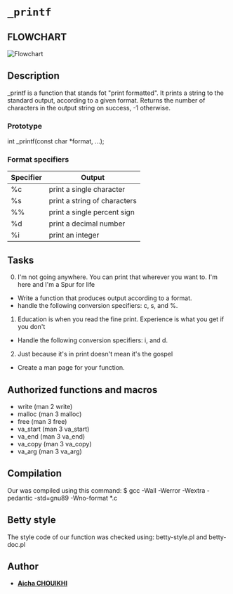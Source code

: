 # **`_printf`**


## FLOWCHART
![Flowchart](.png)

## Description
_printf is a function that stands fot "print formatted".
It prints a string to the standard output, according to a given format.
Returns the number of characters in the output string on success, -1 otherwise.

### Prototype

int _printf(const char *format, ...);

### Format specifiers

| **Specifier** | **Output**                    |
| ------------- | ----------------------------- |
| %c            | print a single character     |
| %s            | print a string of characters |
| %%            | print a single percent sign  |
| %d            | print a decimal number       |
| %i            | print an integer             |


## Tasks

0. I'm not going anywhere. You can print that wherever you want to. I'm here and I'm a Spur for life
 - Write a function that produces output according to a format.
 - handle the following conversion specifiers: c, s, and %.
1. Education is when you read the fine print. Experience is what you get if you don't
 - Handle the following conversion specifiers: i, and d.
2. Just because it's in print doesn't mean it's the gospel
 - Create a man page for your function.

## Authorized functions and macros

- write (man 2 write)
- malloc (man 3 malloc)
- free (man 3 free)
- va_start (man 3 va_start)
- va_end (man 3 va_end)
- va_copy (man 3 va_copy)
- va_arg (man 3 va_arg)

## Compilation

Our was compiled using this command:
$ gcc -Wall -Werror -Wextra -pedantic -std=gnu89 -Wno-format *.c

## Betty style

The style code of our function was checked using:
betty-style.pl and betty-doc.pl

## Author
* [**Aicha CHOUIKHI**](https://github.com/Aicha-ch)
